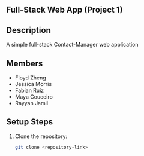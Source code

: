 ## Full-Stack Web App (Project 1)

## Description
A simple full-stack Contact-Manager web application 

## Members
- Floyd Zheng
- Jessica Morris
- Fabian Ruiz
- Maya Couceiro
- Rayyan Jamil

## Setup Steps
1. Clone the repository:
   ```bash
   git clone <repository-link>
